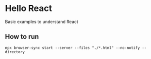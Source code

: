 # Hello React

Basic examples to understand React

## How to run

```
npx browser-sync start --server --files "./*.html" --no-notify --directory
```